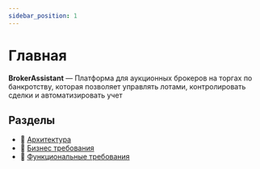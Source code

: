 ```yaml
---
sidebar_position: 1
---
```


# Главная

**BrokerAssistant** — Платформа для аукционных брокеров на торгах по банкротству, которая позволяет управлять лотами, контролировать сделки и автоматизировать учет

## Разделы
- 🧱 [Архитектура](/docs/category/architecture)
- 🎨 [Бизнес требования](/docs/category/business-spec)
- 🎨 [Функциональные требования](/docs/category/functional-spec)
